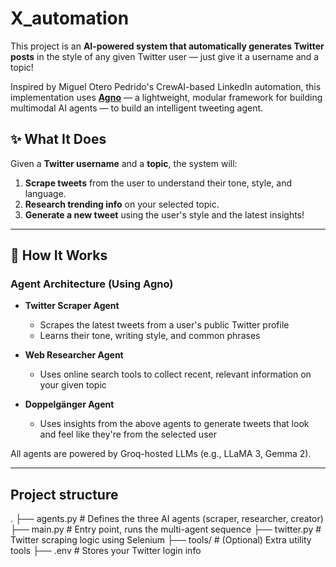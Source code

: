 # X_automation


This project is an **AI-powered system that automatically generates Twitter posts** in the style of any given Twitter user — just give it a username and a topic!

Inspired by Miguel Otero Pedrido's CrewAI-based LinkedIn automation, this implementation uses **[Agno](https://github.com/agnodice/agno)** — a lightweight, modular framework for building multimodal AI agents — to build an intelligent tweeting agent.

## ✨ What It Does

Given a **Twitter username** and a **topic**, the system will:

1. **Scrape tweets** from the user to understand their tone, style, and language.
2. **Research trending info** on your selected topic.
3. **Generate a new tweet** using the user's style and the latest insights!

---

## 🧠 How It Works

### Agent Architecture (Using Agno)

- **Twitter Scraper Agent**
  - Scrapes the latest tweets from a user's public Twitter profile
  - Learns their tone, writing style, and common phrases

- **Web Researcher Agent**
  - Uses online search tools to collect recent, relevant information on your given topic

- **Doppelgänger Agent**
  - Uses insights from the above agents to generate tweets that look and feel like they're from the selected user

All agents are powered by Groq-hosted LLMs (e.g., LLaMA 3, Gemma 2).

---

## Project structure

.
├── agents.py          # Defines the three AI agents (scraper, researcher, creator)
├── main.py            # Entry point, runs the multi-agent sequence
├── twitter.py         # Twitter scraping logic using Selenium
├── tools/             # (Optional) Extra utility tools
├── .env               # Stores your Twitter login info

